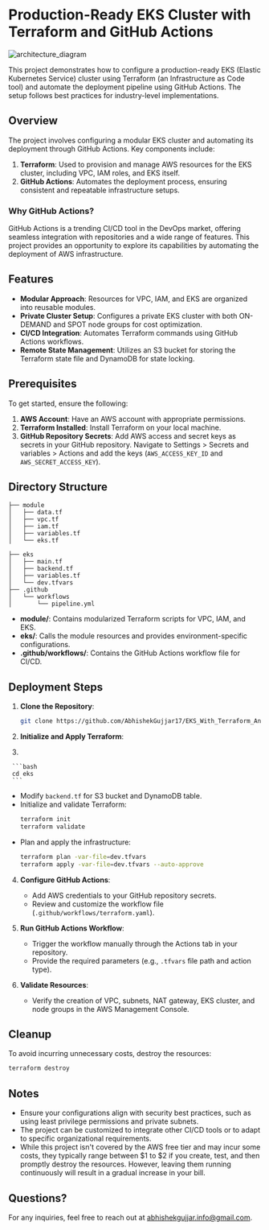 # Production-Ready EKS Cluster with Terraform and GitHub Actions

![architecture_diagram](./eks_tf_github_actions.gif)

This project demonstrates how to configure a production-ready EKS (Elastic Kubernetes Service) cluster using Terraform (an Infrastructure as Code tool) and automate the deployment pipeline using GitHub Actions. The setup follows best practices for industry-level implementations.

## Overview

The project involves configuring a modular EKS cluster and automating its deployment through GitHub Actions. Key components include:

1. **Terraform**: Used to provision and manage AWS resources for the EKS cluster, including VPC, IAM roles, and EKS itself.
2. **GitHub Actions**: Automates the deployment process, ensuring consistent and repeatable infrastructure setups.

### Why GitHub Actions?

GitHub Actions is a trending CI/CD tool in the DevOps market, offering seamless integration with repositories and a wide range of features. This project provides an opportunity to explore its capabilities by automating the deployment of AWS infrastructure.

## Features

- **Modular Approach**: Resources for VPC, IAM, and EKS are organized into reusable modules.
- **Private Cluster Setup**: Configures a private EKS cluster with both ON-DEMAND and SPOT node groups for cost optimization.
- **CI/CD Integration**: Automates Terraform commands using GitHub Actions workflows.
- **Remote State Management**: Utilizes an S3 bucket for storing the Terraform state file and DynamoDB for state locking.

## Prerequisites

To get started, ensure the following:

1. **AWS Account**: Have an AWS account with appropriate permissions.
2. **Terraform Installed**: Install Terraform on your local machine.
3. **GitHub Repository Secrets**: Add AWS access and secret keys as secrets in your GitHub repository. Navigate to Settings > Secrets and variables > Actions and add the keys (`AWS_ACCESS_KEY_ID` and `AWS_SECRET_ACCESS_KEY`).

## Directory Structure

```
├── module
│   ├── data.tf
│   ├── vpc.tf
│   ├── iam.tf
│   ├── variables.tf
│   └── eks.tf

├── eks
│   ├── main.tf
│   ├── backend.tf
│   ├── variables.tf
│   └── dev.tfvars
├── .github
│   └── workflows
│       └── pipeline.yml
```

- **module/**: Contains modularized Terraform scripts for VPC, IAM, and EKS.
- **eks/**: Calls the module resources and provides environment-specific configurations.
- **.github/workflows/**: Contains the GitHub Actions workflow file for CI/CD.

## Deployment Steps

1. **Clone the Repository**:

   ```bash
   git clone https://github.com/AbhishekGujjar17/EKS_With_Terraform_And_Github_Actions.git
   ```

2. **Initialize and Apply Terraform**:
3. 
   
     ```bash
     cd eks
     ```
   - Modify `backend.tf` for S3 bucket and DynamoDB table.
   - Initialize and validate Terraform:
     ```bash
     terraform init
     terraform validate
     ```
   - Plan and apply the infrastructure:
     ```bash
     terraform plan -var-file=dev.tfvars
     terraform apply -var-file=dev.tfvars --auto-approve
     ```

4. **Configure GitHub Actions**:

   - Add AWS credentials to your GitHub repository secrets.
   - Review and customize the workflow file (`.github/workflows/terraform.yaml`).

5. **Run GitHub Actions Workflow**:

   - Trigger the workflow manually through the Actions tab in your repository.
   - Provide the required parameters (e.g., `.tfvars` file path and action type).

6. **Validate Resources**:
   - Verify the creation of VPC, subnets, NAT gateway, EKS cluster, and node groups in the AWS Management Console.

## Cleanup

To avoid incurring unnecessary costs, destroy the resources:

```bash
terraform destroy
```

## Notes

- Ensure your configurations align with security best practices, such as using least privilege permissions and private subnets.
- The project can be customized to integrate other CI/CD tools or to adapt to specific organizational requirements.
- While this project isn't covered by the AWS free tier and may incur some costs, they typically range between $1 to $2 if you create, test, and then promptly destroy the resources. However, leaving them running continuously will result in a gradual increase in your bill.

## Questions?

For any inquiries, feel free to reach out at abhishekgujjar.info@gmail.com.
